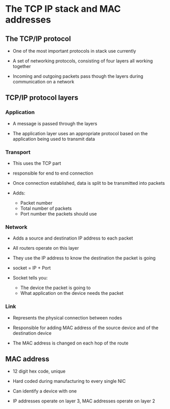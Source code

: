 # The TCP IP stack and MAC addresses

## The TCP/IP protocol

- One of the most important protocols in stack use currently

- A set of networking protocols, consisting of four layers all working together

- Incoming and outgoing packets pass though the layers during communication on a network

## TCP/IP protocol layers

### Application

- A message is passed through the layers

- The application layer uses an appropriate protocol based on the application being used to transmit data

### Transport

- This uses the TCP part

- responsible for end to end connection

- Once connection established, data is split to be transmitted into packets

- Adds:
    - Packet number
    - Total number of packets
    - Port number the packets should use

### Network

- Adds a source and destination IP address to each packet

- All routers operate on this layer

- They use the IP address to know the destination the packet is going

- socket = IP + Port

- Socket tells you:
    - The device the packet is going to
    - What application on the device needs the packet

### Link

- Represents the physical connection between nodes

- Responsible for adding MAC address of the source device and of the destination device

- The MAC address is changed on each hop of the route

## MAC address

- 12 digit hex code, unique

- Hard coded during manufacturing to every single NIC

- Can identify a device with one

- IP addresses operate on layer 3, MAC addresses operate on layer 2